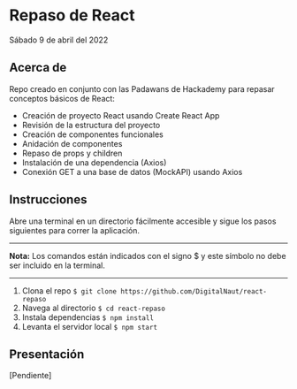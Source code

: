 # Repaso de React

Sábado 9 de abril del 2022

## Acerca de

Repo creado en conjunto con las Padawans de Hackademy para repasar conceptos básicos de React:
- Creación de proyecto React usando Create React App
- Revisión de la estructura del proyecto
- Creación de componentes funcionales
- Anidación de componentes
- Repaso de props y children
- Instalación de una dependencia (Axios)
- Conexión GET a una base de datos (MockAPI) usando Axios

## Instrucciones

Abre una terminal en un directorio fácilmente accesible y sigue los pasos siguientes para correr la aplicación.

---

**Nota:**
Los comandos están indicados con el signo $ y este símbolo no debe ser incluido en la terminal.

---

1. Clona el repo `$ git clone https://github.com/DigitalNaut/react-repaso`
2. Navega al directorio `$ cd react-repaso`
3. Instala dependencias `$ npm install`
4. Levanta el servidor local `$ npm start`

## Presentación

\[Pendiente]
